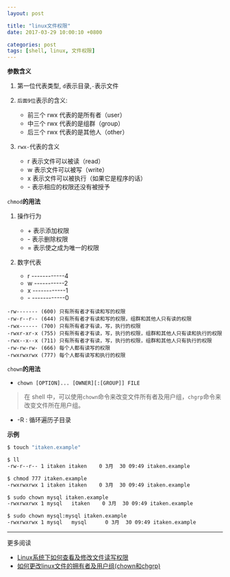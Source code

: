 ```yaml
---
layout: post

title: "linux文件权限"
date: 2017-03-29 10:00:10 +0800

categories: post
tags: [shell, linux, 文件权限]
---
```


**参数含义**
1. 第一位代表类型, `d`表示目录,`-`表示文件

1. `后面9位`表示的含义:
    - 前三个 rwx 代表的是所有者（user）
    - 中三个 rwx 代表的是组群（group）
    - 后三个 rwx 代表的是其他人（other）

1. `rwx-`代表的含义
    * r 表示文件可以被读（read）
    * w 表示文件可以被写（write）
    * x 表示文件可以被执行（如果它是程序的话）
    * \- 表示相应的权限还没有被授予

`chmod`**的用法**
1. 操作行为
    * \+ 表示添加权限
    * \- 表示删除权限
    * = 表示使之成为唯一的权限

1. 数字代表
    - r ------------4
    - w -----------2
    - x ------------1
    - \- ------------0

```
-rw------- (600) 只有所有者才有读和写的权限
-rw-r--r-- (644) 只有所有者才有读和写的权限，组群和其他人只有读的权限
-rwx------ (700) 只有所有者才有读，写，执行的权限
-rwxr-xr-x (755) 只有所有者才有读，写，执行的权限，组群和其他人只有读和执行的权限
-rwx--x--x (711) 只有所有者才有读，写，执行的权限，组群和其他人只有执行的权限
-rw-rw-rw- (666) 每个人都有读写的权限
-rwxrwxrwx (777) 每个人都有读写和执行的权限
```

`chown`**的用法**
- `chown [OPTION]... [OWNER][:[GROUP]] FILE`

>在 shell 中，可以使用`chown`命令来改变文件所有者及用户组，`chgrp`命令来改变文件所在用户组。
- -R : 循环遍历子目录

**示例**
```bash
$ touch "itaken.example"

$ ll
-rw-r--r-- 1 itaken itaken    0 3月  30 09:49 itaken.example

$ chmod 777 itaken.example
-rwxrwxrwx 1 itaken itaken    0 3月  30 09:49 itaken.example

$ sudo chown mysql itaken.example
-rwxrwxrwx 1 mysql   itaken    0 3月  30 09:49 itaken.example

$ sudo chown mysql:mysql itaken.example
-rwxrwxrwx 1 mysql   mysql      0 3月  30 09:49 itaken.example
```

---
更多阅读
- [Linux系统下如何查看及修改文件读写权限](http://www.cnblogs.com/CgenJ/archive/2011/07/28/2119454.html)
- [如何更改linux文件的拥有者及用户组(chown和chgrp)](http://blog.sina.com.cn/s/blog_7e4ac8b50101dybj.html)
